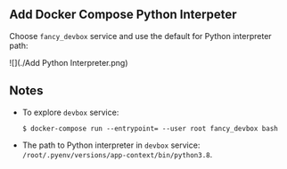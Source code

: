 ## Add Docker Compose Python Interpeter

Choose `fancy_devbox` service and use the default for Python interpreter path:

![](./Add Python Interpreter.png)

## Notes
* To explore `devbox` service:
  ```
  $ docker-compose run --entrypoint= --user root fancy_devbox bash
  ```

* The path to Python interpreter in `devbox` service: `/root/.pyenv/versions/app-context/bin/python3.8`.
